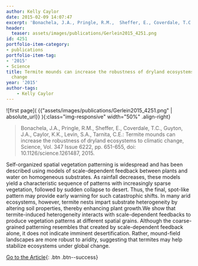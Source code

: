 ```yaml
---
author: Kelly Caylor
date: 2015-02-09 14:07:47
excerpt: 'Bonachela, J.A., Pringle, R.M.,  Sheffer, E., Coverdale, T.C., Guyton, J.A., Caylor, K.K., Levin, S.A., Tarnita, C.E. (2015) Termite mounds can increase the robustness of dryland ecosystems to climatic change, Science, Vol. 347 Issue 6222, pp. 651-655, doi: 10.1126/ science.1261487.'
header:
  teaser: assets/images/publications/Gerlein2015_4251.png
id: 4251
portfolio-item-category:
- publications
portfolio-item-tag:
- '2015'
- Science
title: Termite mounds can increase the robustness of dryland ecosystems to climatic
  change
year: '2015'
author-tags:
    - Kelly Caylor
---
```


![first page]( {{"assets/images/publications/Gerlein2015_4251.png" | absolute_url}} ){:class="img-responsive" width="50%" .align-right}

> Bonachela, J.A., Pringle, R.M., Sheffer, E., Coverdale, T.C., Guyton, J.A., Caylor, K.K., Levin, S.A., Tarnita, C.E.: Termite mounds can increase the robustness of dryland ecosystems to climatic change, Science, Vol. 347 Issue 6222, pp. 651-655, doi: 10.1126/science.1261487, 2015.


Self-organized spatial vegetation patterning is widespread and has been described using models of scale-dependent feedback between plants and water on homogeneous substrates. As rainfall decreases, these models yield a characteristic sequence of patterns with increasingly sparse vegetation, followed by sudden collapse to desert. Thus, the final, spot-like pattern may provide early warning for such catastrophic shifts. In many arid ecosystems, however, termite nests impart substrate heterogeneity by altering soil properties, thereby enhancing plant growth.We show that termite-induced heterogeneity interacts with scale-dependent feedbacks to produce vegetation patterns at different spatial grains. Although the coarse-grained patterning resembles that created by scale-dependent feedback alone, it does not indicate imminent desertification. Rather, mound-field landscapes are more robust to aridity, suggesting that termites may help stabilize ecosystems under global change.


[Go to the Article](http://www.sciencemag.org/content/347/6222/651.full){: .btn .btn--success}